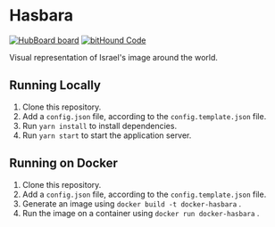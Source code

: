 # Hasbara
[![HubBoard board](https://img.shields.io/badge/HuBoard-Board-9058c9.svg)](https://huboard.com/iDaN5x/Hasbara)
[![bitHound Code](https://www.bithound.io/github/iDaN5x/Hasbara/badges/code.svg)](https://www.bithound.io/github/iDaN5x/Hasbara)

Visual representation of Israel's image around the world.

## Running Locally
1.  Clone this repository.
2.  Add a `config.json` file, according to the `config.template.json` file.
3.  Run `yarn install` to install dependencies.  
4.  Run `yarn start` to start the application server.

## Running on Docker
1.  Clone this repository.
2.  Add a `config.json` file, according to the `config.template.json` file.
3.  Generate an image using `docker build -t docker-hasbara` .
4.  Run the image on a container using `docker run docker-hasbara` .
